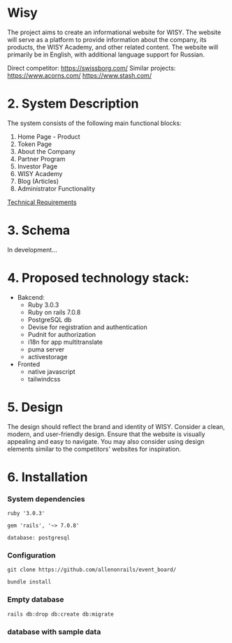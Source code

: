 # Wisy 

The project aims to create an informational website for WISY. The website will serve as a platform to provide information about the company, its products, the WISY Academy, and other related content. The website will primarily be in English, with additional language support for Russian.

Direct competitor: https://swissborg.com/
Similar projects:
https://www.acorns.com/
https://www.stash.com/

# 2. System Description

The system consists of the following main functional blocks:

1. Home Page - Product
2. Token Page
3. About the Company
4. Partner Program
5. Investor Page
6. WISY Academy
7. Blog (Articles)
8. Administrator Functionality

[Technical Requirements](./docs/technical_requirements.md)

# 3. Schema

In development...

# 4. Proposed technology stack:

* Bakcend:
  - Ruby 3.0.3
  - Ruby on rails 7.0.8
  - PostgreSQL db
  - Devise for registration and authentication
  - Pudnit for authorization
  - i18n for app multitranslate
  - puma server
  - activestorage
* Fronted
  - native javascript
  - tailwindcss

# 5. Design

The design should reflect the brand and identity of WISY. Consider a clean, modern, and user-friendly design. Ensure that the website is visually appealing and easy to navigate. You may also consider using design elements similar to the competitors' websites for inspiration.

# 6. Installation

### System dependencies

`ruby '3.0.3'`

`gem 'rails', '~> 7.0.8'`

`database: postgresql`

### Configuration

`git clone https://github.com/allenonrails/event_board/`

`bundle install`

### Empty database

`rails db:drop db:create db:migrate`

###  database with sample data
